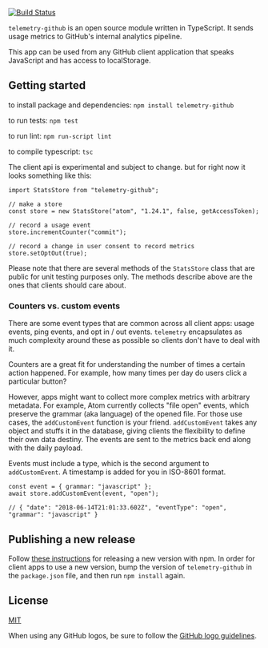 [![Build Status](https://travis-ci.com/atom/telemetry.svg?token=RwrCnzpsZN5oEq5S5p7V&branch=master)](https://travis-ci.com/atom/telemetry)

`telemetry-github` is an open source module written in TypeScript. It sends usage metrics to GitHub's internal analytics pipeline.

This app can be used from any GitHub client application that speaks JavaScript and has access to localStorage.

## Getting started

to install package and dependencies:
`npm install telemetry-github`

to run tests:
`npm test`

to run lint:
`npm run-script lint`

to compile typescript:
`tsc`

The client api is experimental and subject to change.
but for right now it looks something like this:
```
import StatsStore from "telemetry-github";

// make a store
const store = new StatsStore("atom", "1.24.1", false, getAccessToken);

// record a usage event
store.incrementCounter("commit");

// record a change in user consent to record metrics
store.setOptOut(true);

```

Please note that there are several methods of the `StatsStore` class that are public for unit testing purposes only.  The methods describe above are the ones that clients should care about.

### Counters vs. custom events

There are some event types that are common across all client apps: usage events, ping events, and opt in / out events. `telemetry` encapsulates as much complexity around these as possible so clients don't have to deal with it.

Counters are a great fit for understanding the number of times a certain action happened.  For example, how many times per day do users click a particular button?

However, apps might want to collect more complex metrics with arbitrary metadata. For example, Atom currently collects "file open" events, which preserve the grammar (aka language) of the opened file.  For those use cases, the `addCustomEvent` function is your friend.  `addCustomEvent` takes any object and stuffs it in the database, giving clients the flexibility to define their own data destiny.  The events are sent to the metrics back end along with the daily payload.

Events must include a type, which is the second argument to `addCustomEvent`. A timestamp is added for you in ISO-8601 format.

```
const event = { grammar: "javascript" };
await store.addCustomEvent(event, "open");

// { "date": "2018-06-14T21:01:33.602Z", "eventType": "open", "grammar": "javascript" }
```

## Publishing a new release

Follow [these instructions](https://docs.npmjs.com/getting-started/publishing-npm-packages) for releasing a new version with npm. In order for client apps to use a new version, bump the version of `telemetry-github` in the `package.json` file, and then run `npm install` again.

## License


[MIT](https://github.com/atom/telemetry/blob/master/LICENSE)

When using any GitHub logos, be sure to follow the [GitHub logo guidelines](https://github.com/logos).
